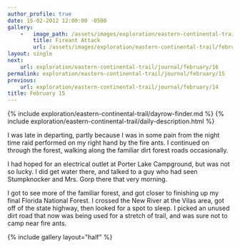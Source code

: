 ```yaml
---
author_profile: true
date: 15-02-2012 12:00:00 -0500
gallery:
    -   image_path: /assets/images/exploration/eastern-continental-trail/february/small/15-1.jpg
        title: Fireant Attack
        url: /assets/images/exploration/eastern-continental-trail/february/large/15-1.jpg
layout: single
next:
    url: exploration/eastern-continental-trail/journal/february/16
permalink: exploration/eastern-continental-trail/journal/february/15
previous:
    url: exploration/eastern-continental-trail/journal/february/14
title: February 15
---
```

{% include exploration/eastern-continental-trail/dayrow-finder.md %}
{% include exploration/eastern-continental-trail/daily-description.html %}

I was late in departing, partly because I was in some pain from the night time raid performed on my right hand by the fire ants. I continued on through the forest, walking along the familiar dirt forest roads occasionally.

I had hoped for an electrical outlet at Porter Lake Campground, but was not so lucky. I did get water there, and talked to a guy who had seen Stumpknocker and Mrs. Gorp there that very morning.

I got to see more of the familiar forest, and got closer to finishing up my final Florida National Forest. I crossed the New River at the Vilas area, got off of the state highway, then looked for a spot to sleep. I picked an unused dirt road that now was being used for a stretch of trail, and was sure not to camp near fire ants.

{% include gallery layout="half" %}